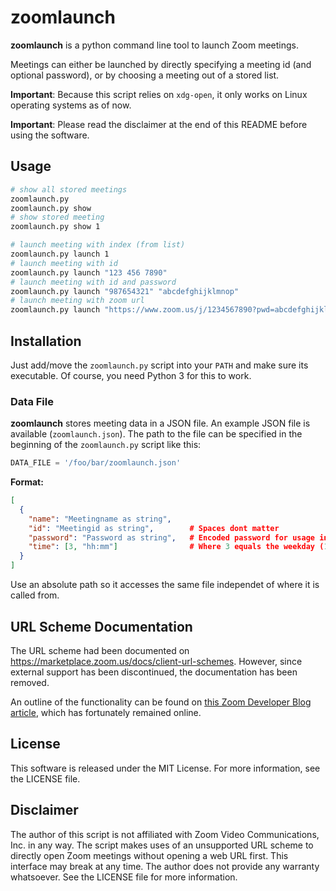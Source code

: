 # zoomlaunch

**zoomlaunch** is a python command line tool to launch Zoom meetings.

Meetings can either be launched by directly specifying a meeting id (and optional password), or by choosing a meeting out of a stored list.

**Important**: Because this script relies on `xdg-open`, it only works on Linux operating systems as of now.

**Important**: Please read the disclaimer at the end of this README before using the software.

## Usage
```bash
# show all stored meetings
zoomlaunch.py
zoomlaunch.py show
# show stored meeting
zoomlaunch.py show 1

# launch meeting with index (from list)
zoomlaunch.py launch 1
# launch meeting with id
zoomlaunch.py launch "123 456 7890"
# launch meeting with id and password
zoomlaunch.py launch "987654321" "abcdefghijklmnop"
# launch meeting with zoom url
zoomlaunch.py launch "https://www.zoom.us/j/1234567890?pwd=abcdefghijklmnop"
```

## Installation
Just add/move the `zoomlaunch.py` script into your `PATH` and make sure its executable. Of course, you need Python 3 for this to work.

### Data File
**zoomlaunch** stores meeting data in a JSON file. An example JSON file is available (`zoomlaunch.json`). The path to the file can be specified in the beginning of the `zoomlaunch.py` script like this:
```py
DATA_FILE = '/foo/bar/zoomlaunch.json'
```
**Format:**
```json
[
  {
    "name": "Meetingname as string",
    "id": "Meetingid as string",        # Spaces dont matter
    "password": "Password as string",   # Encoded password for usage in urls
    "time": [3, "hh:mm"]                # Where 3 equals the weekday (1 = Monday)
  }
]
```
Use an absolute path so it accesses the same file independet of where it is called from.

## URL Scheme Documentation
The URL scheme had been documented on https://marketplace.zoom.us/docs/client-url-schemes. However, since external support has been discontinued, the documentation has been removed.

An outline of the functionality can be found on [this Zoom Developer Blog article](https://medium.com/zoom-developer-blog/zoom-url-schemes-748b95fd9205), which has fortunately remained online.

## License
This software is released under the MIT License. For more information, see the LICENSE file.

## Disclaimer
The author of this script is not affiliated with Zoom Video Communications, Inc. in any way. The script makes uses of an unsupported URL scheme to directly open Zoom meetings without opening a web URL first. This interface may break at any time. The author does not provide any warranty whatsoever. See the LICENSE file for more information.